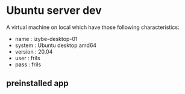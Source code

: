 # Ubuntu server dev
A virtual machine on local which have those following characteristics:
* name : izybe-desktop-01
* system : Ubuntu desktop amd64
* version : 20.04
* user : frils
* pass : frils
## preinstalled app
